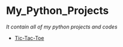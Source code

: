 # My_Python_Projects
<i>It contain all of my python projects and codes</i>

<ul>
<li><a href="https://github.com/balgopal123/My_Python_Projects/blob/master/TicTacToe.py" >Tic-Tac-Toe</a></li>

</ul>
